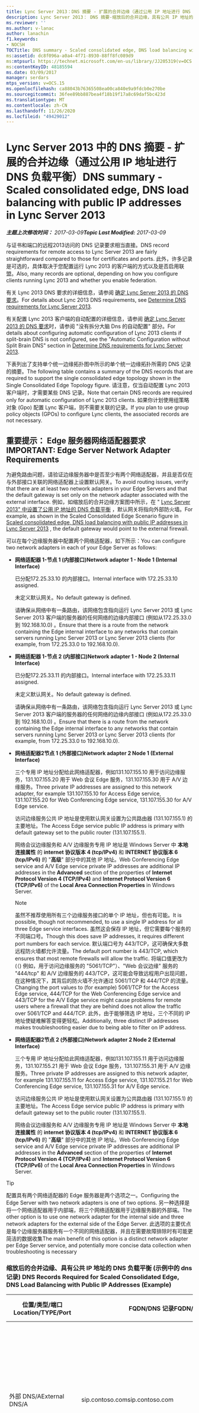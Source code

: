 ```yaml
---
title: Lync Server 2013：DNS 摘要 - 扩展的合并边缘（通过公用 IP 地址进行 DNS 负载平衡）
description: Lync Server 2013： DNS 摘要-缩放后的合并边缘，具有公共 IP 地址的 DNS 负载平衡。
ms.reviewer: ''
ms.author: v-lanac
author: lanachin
f1.keywords:
- NOCSH
TOCTitle: DNS summary - Scaled consolidated edge, DNS load balancing with public IP addresses
ms:assetid: dc8f096a-a0a4-4f71-8930-88ff8fc089d9
ms:mtpsurl: https://technet.microsoft.com/en-us/library/JJ205319(v=OCS.15)
ms:contentKeyID: 48185594
ms.date: 03/09/2017
manager: serdars
mtps_version: v=OCS.15
ms.openlocfilehash: ca88043b76365508ea00ca840e9a9fdcb0e270be
ms.sourcegitcommit: 36fee89bb887bea4f18b19f17a8c69daf5bc423d
ms.translationtype: MT
ms.contentlocale: zh-CN
ms.lasthandoff: 11/26/2020
ms.locfileid: "49429012"
---
```

# <a name="dns-summary---scaled-consolidated-edge-dns-load-balancing-with-public-ip-addresses-in-lync-server-2013"></a><span data-ttu-id="b082f-103">Lync Server 2013 中的 DNS 摘要 - 扩展的合并边缘（通过公用 IP 地址进行 DNS 负载平衡）</span><span class="sxs-lookup"><span data-stu-id="b082f-103">DNS summary - Scaled consolidated edge, DNS load balancing with public IP addresses in Lync Server 2013</span></span>

<div data-xmlns="http://www.w3.org/1999/xhtml">

<div class="topic" data-xmlns="http://www.w3.org/1999/xhtml" data-msxsl="urn:schemas-microsoft-com:xslt" data-cs="https://msdn.microsoft.com/">

<div data-asp="https://msdn2.microsoft.com/asp">



</div>

<div id="mainSection">

<div id="mainBody"><span data-ttu-id="b082f-104">

<span> </span></span><span class="sxs-lookup"><span data-stu-id="b082f-104">

<span> </span></span></span>

<span data-ttu-id="b082f-105">_**主题上次修改时间：** 2017-03-09_</span><span class="sxs-lookup"><span data-stu-id="b082f-105">_**Topic Last Modified:** 2017-03-09_</span></span>

<span data-ttu-id="b082f-106">与证书和端口的远程2013访问的 DNS 记录要求相当直接。</span><span class="sxs-lookup"><span data-stu-id="b082f-106">DNS record requirements for remote access to Lync Server 2013 are fairly straightforward compared to those for certificates and ports.</span></span> <span data-ttu-id="b082f-107">此外，许多记录是可选的，具体取决于您配置运行 Lync 2013 的客户端的方式以及是否启用联盟。</span><span class="sxs-lookup"><span data-stu-id="b082f-107">Also, many records are optional, depending on how you configure clients running Lync 2013 and whether you enable federation.</span></span>

<span data-ttu-id="b082f-108">有关 Lync 2013 DNS 要求的详细信息，请参阅 [确定 Lync Server 2013 的 DNS 要求](lync-server-2013-determine-dns-requirements.md)。</span><span class="sxs-lookup"><span data-stu-id="b082f-108">For details about Lync 2013 DNS requirements, see [Determine DNS requirements for Lync Server 2013](lync-server-2013-determine-dns-requirements.md).</span></span>

<span data-ttu-id="b082f-109">有关配置 Lync 2013 客户端的自动配置的详细信息，请参阅 [确定 Lync Server 2013 的 DNS 要求](lync-server-2013-determine-dns-requirements.md)时，请参阅 "没有拆分大脑 Dns 的自动配置" 部分。</span><span class="sxs-lookup"><span data-stu-id="b082f-109">For details about configuring automatic configuration of Lync 2013 clients if split-brain DNS is not configured, see the "Automatic Configuration without Split Brain DNS" section in [Determine DNS requirements for Lync Server 2013](lync-server-2013-determine-dns-requirements.md).</span></span>

<span data-ttu-id="b082f-110">下表列出了支持单个统一边缘拓扑图中所示的单个统一边缘拓扑所需的 DNS 记录的摘要。</span><span class="sxs-lookup"><span data-stu-id="b082f-110">The following table contains a summary of the DNS records that are required to support the single consolidated edge topology shown in the Single Consolidated Edge Topology figure.</span></span> <span data-ttu-id="b082f-111">请注意，仅当自动配置 Lync 2013 客户端时，才需要某些 DNS 记录。</span><span class="sxs-lookup"><span data-stu-id="b082f-111">Note that certain DNS records are required only for automatic configuration of Lync 2013 clients.</span></span> <span data-ttu-id="b082f-112">如果你计划使用组策略对象 (Gpo) 配置 Lync 客户端，则不需要关联的记录。</span><span class="sxs-lookup"><span data-stu-id="b082f-112">If you plan to use group policy objects (GPOs) to configure Lync clients, the associated records are not necessary.</span></span>

<div>

## <a name="important-edge-server-network-adapter-requirements"></a><span data-ttu-id="b082f-113">重要提示： Edge 服务器网络适配器要求</span><span class="sxs-lookup"><span data-stu-id="b082f-113">IMPORTANT: Edge Server Network Adapter Requirements</span></span>

<span data-ttu-id="b082f-114">为避免路由问题，请验证边缘服务器中是否至少有两个网络适配器，并且是否仅在与外部接口关联的网络适配器上设置默认网关。</span><span class="sxs-lookup"><span data-stu-id="b082f-114">To avoid routing issues, verify that there are at least two network adapters in your Edge Servers and that the default gateway is set only on the network adapter associated with the external interface.</span></span> <span data-ttu-id="b082f-115">例如，如缩放后的合并边缘方案图中所示，在 " [Lync Server 2013" 中设置了公用 IP 地址的 DNS 负载平衡](lync-server-2013-scaled-consolidated-edge-dns-load-balancing-with-public-ip-addresses.md) ，默认网关将指向外部防火墙。</span><span class="sxs-lookup"><span data-stu-id="b082f-115">For example, as shown in the Scaled Consolidated Edge Scenario figure in [Scaled consolidated edge, DNS load balancing with public IP addresses in Lync Server 2013](lync-server-2013-scaled-consolidated-edge-dns-load-balancing-with-public-ip-addresses.md) , the default gateway would point to the external firewall.</span></span>

<span data-ttu-id="b082f-116">可以在每个边缘服务器中配置两个网络适配器，如下所示：</span><span class="sxs-lookup"><span data-stu-id="b082f-116">You can configure two network adapters in each of your Edge Server as follows:</span></span>

  - <span data-ttu-id="b082f-117">**网络适配器 1-节点 1 (内部接口)**</span><span class="sxs-lookup"><span data-stu-id="b082f-117">**Network adapter 1 - Node 1 (Internal Interface)**</span></span>
    
    <span data-ttu-id="b082f-118">已分配172.25.33.10 的内部接口。</span><span class="sxs-lookup"><span data-stu-id="b082f-118">Internal interface with 172.25.33.10 assigned.</span></span>
    
    <span data-ttu-id="b082f-119">未定义默认网关。</span><span class="sxs-lookup"><span data-stu-id="b082f-119">No default gateway is defined.</span></span>
    
    <span data-ttu-id="b082f-120">请确保从网络中有一条路由，该网络包含指向运行 Lync Server 2013 或 Lync Server 2013 客户端的服务器的任何网络的边缘内部接口 (例如从172.25.33.0 到 192.168.10.0) 。</span><span class="sxs-lookup"><span data-stu-id="b082f-120">Ensure that there is a route from the network containing the Edge internal interface to any networks that contain servers running Lync Server 2013 or Lync Server 2013 clients (for example, from 172.25.33.0 to 192.168.10.0).</span></span>

  - <span data-ttu-id="b082f-121">**网络适配器 1-节点 2 (内部接口)**</span><span class="sxs-lookup"><span data-stu-id="b082f-121">**Network adapter 1 - Node 2 (Internal Interface)**</span></span>
    
    <span data-ttu-id="b082f-122">已分配172.25.33.11 的内部接口。</span><span class="sxs-lookup"><span data-stu-id="b082f-122">Internal interface with 172.25.33.11 assigned.</span></span>
    
    <span data-ttu-id="b082f-123">未定义默认网关。</span><span class="sxs-lookup"><span data-stu-id="b082f-123">No default gateway is defined.</span></span>
    
    <span data-ttu-id="b082f-124">请确保从网络中有一条路由，该网络包含指向运行 Lync Server 2013 或 Lync Server 2013 客户端的服务器的任何网络的边缘内部接口 (例如从172.25.33.0 到 192.168.10.0) 。</span><span class="sxs-lookup"><span data-stu-id="b082f-124">Ensure that there is a route from the network containing the Edge internal interface to any networks that contain servers running Lync Server 2013 or Lync Server 2013 clients (for example, from 172.25.33.0 to 192.168.10.0).</span></span>

  - <span data-ttu-id="b082f-125">**网络适配器2节点 1 (外部接口)**</span><span class="sxs-lookup"><span data-stu-id="b082f-125">**Network adapter 2 Node 1 (External Interface)**</span></span>
    
    <span data-ttu-id="b082f-126">三个专用 IP 地址分配给此网络适配器，例如131.107.155.10 用于访问边缘服务，131.107.155.20 用于 Web 会议 Edge 服务，131.107.155.30 用于 A/V 边缘服务。</span><span class="sxs-lookup"><span data-stu-id="b082f-126">Three private IP addresses are assigned to this network adapter, for example 131.107.155.10 for Access Edge service, 131.107.155.20 for Web Conferencing Edge service, 131.107.155.30 for A/V Edge service.</span></span>
    
    <span data-ttu-id="b082f-127">访问边缘服务公共 IP 地址是使用默认网关设置为公共路由器 (131.107.155.1) 的主要地址。</span><span class="sxs-lookup"><span data-stu-id="b082f-127">The Access Edge service public IP address is primary with default gateway set to the public router (131.107.155.1).</span></span>
    
    <span data-ttu-id="b082f-128">网络会议边缘服务和 A/V 边缘服务专用 IP 地址是 Windows Server 中 **本地连接属性** 的 **internet 协议版本 4 (tcp/IPv4)** 和 **INTERNET 协议版本 6 (tcp/IPv6)** 的 "**高级**" 部分中的其他 IP 地址。</span><span class="sxs-lookup"><span data-stu-id="b082f-128">Web Conferencing Edge service and A/V Edge service private IP addresses are additional IP addresses in the **Advanced** section of the properties of **Internet Protocol Version 4 (TCP/IPv4)** and **Internet Protocol Version 6 (TCP/IPv6)** of the **Local Area Connection Properties** in Windows Server.</span></span>
    
    <div>
    

    > [!NOTE]  
    > <span data-ttu-id="b082f-129">虽然不推荐使用所有三个边缘服务接口的单个 IP 地址，但也有可能。</span><span class="sxs-lookup"><span data-stu-id="b082f-129">It is possible, though not recommended, to use a single IP address for all three Edge service interfaces.</span></span> <span data-ttu-id="b082f-130">虽然这会保存 IP 地址，但它需要每个服务的不同端口号。</span><span class="sxs-lookup"><span data-stu-id="b082f-130">Though this does save IP addresses, it requires different port numbers for each service.</span></span> <span data-ttu-id="b082f-131">默认端口号为 443/TCP，这可确保大多数远程防火墙都允许流量。</span><span class="sxs-lookup"><span data-stu-id="b082f-131">The default port number is 443/TCP, which ensures that most remote firewalls will allow the traffic.</span></span> <span data-ttu-id="b082f-132">将端口值更改为 (（) 例如，用于访问边缘服务的 "5061/TCP"）、"Web 会议边缘" 服务的 "444/tcp" 和 A/V 边缘服务的 443/TCP，这可能会导致远程用户出现问题，在这种情况下，其背后的防火墙不允许通过 5061/TCP 和 444/TCP 的流量。</span><span class="sxs-lookup"><span data-stu-id="b082f-132">Changing the port values to (for example) 5061/TCP for the Access Edge service, 444/TCP for the Web Conferencing Edge service and 443/TCP for the A/V Edge service might cause problems for remote users where a firewall that they are behind does not allow the traffic over 5061/TCP and 444/TCP.</span></span> <span data-ttu-id="b082f-133">此外，由于能够筛选 IP 地址，三个不同的 IP 地址使疑难解答变得更轻松。</span><span class="sxs-lookup"><span data-stu-id="b082f-133">Additionally, three distinct IP addresses makes troubleshooting easier due to being able to filter on IP address.</span></span>

    
    </div>

  - <span data-ttu-id="b082f-134">**网络适配器2节点 2 (外部接口)**</span><span class="sxs-lookup"><span data-stu-id="b082f-134">**Network adapter 2 Node 2 (External Interface)**</span></span>
    
    <span data-ttu-id="b082f-135">三个专用 IP 地址分配给此网络适配器，例如131.107.155.11 用于访问边缘服务，131.107.155.21 用于 Web 会议 Edge 服务，131.107.155.31 用于 A/V 边缘服务。</span><span class="sxs-lookup"><span data-stu-id="b082f-135">Three private IP addresses are assigned to this network adapter, for example 131.107.155.11 for Access Edge service, 131.107.155.21 for Web Conferencing Edge service, 131.107.155.31 for A/V Edge service.</span></span>
    
    <span data-ttu-id="b082f-136">访问边缘服务公共 IP 地址是使用默认网关设置为公共路由器 (131.107.155.1) 的主要地址。</span><span class="sxs-lookup"><span data-stu-id="b082f-136">The Access Edge service public IP address is primary with default gateway set to the public router (131.107.155.1).</span></span>
    
    <span data-ttu-id="b082f-137">网络会议边缘服务和 A/V 边缘服务专用 IP 地址是 Windows Server 中 **本地连接属性** 的 **internet 协议版本 4 (tcp/IPv4)** 和 **INTERNET 协议版本 6 (tcp/IPv6)** 的 "**高级**" 部分中的其他 IP 地址。</span><span class="sxs-lookup"><span data-stu-id="b082f-137">Web Conferencing Edge service and A/V Edge service private IP addresses are additional IP addresses in the **Advanced** section of the properties of **Internet Protocol Version 4 (TCP/IPv4)** and **Internet Protocol Version 6 (TCP/IPv6)** of the **Local Area Connection Properties** in Windows Server.</span></span>

<div>


> [!TIP]  
> <span data-ttu-id="b082f-138">配置具有两个网络适配器的 Edge 服务器是两个选项之一。</span><span class="sxs-lookup"><span data-stu-id="b082f-138">Configuring the Edge Server with two network adapters is one of two options.</span></span> <span data-ttu-id="b082f-139">另一种选择是将一个网络适配器用于内部端，将三个网络适配器用于边缘服务器的外部端。</span><span class="sxs-lookup"><span data-stu-id="b082f-139">The other option is to use one network adapter for the internal side and three network adapters for the external side of the Edge Server.</span></span> <span data-ttu-id="b082f-140">此选项的主要优点是每个边缘服务器服务有一个不同的网络适配器，并且在需要故障排除时有可能更简洁的数据收集</span><span class="sxs-lookup"><span data-stu-id="b082f-140">The main benefit of this option is a distinct network adapter per Edge Server service, and potentially more concise data collection when troubleshooting is necessary</span></span>



</div>

### <a name="dns-records-required-for-scaled-consolidated-edge-dns-load-balancing-with-public-ip-addresses-example"></a><span data-ttu-id="b082f-141">缩放后的合并边缘、具有公共 IP 地址的 DNS 负载平衡 (示例中的 dns 记录) </span><span class="sxs-lookup"><span data-stu-id="b082f-141">DNS Records Required for Scaled Consolidated Edge, DNS Load Balancing with Public IP Addresses (Example)</span></span>

<table>
<colgroup>
<col style="width: 25%" />
<col style="width: 25%" />
<col style="width: 25%" />
<col style="width: 25%" />
</colgroup>
<thead>
<tr class="header">
<th><span data-ttu-id="b082f-142">位置/类型/端口</span><span class="sxs-lookup"><span data-stu-id="b082f-142">Location/TYPE/Port</span></span></th>
<th><span data-ttu-id="b082f-143">FQDN/DNS 记录</span><span class="sxs-lookup"><span data-stu-id="b082f-143">FQDN/DNS Record</span></span></th>
<th><span data-ttu-id="b082f-144">IP 地址/FQDN</span><span class="sxs-lookup"><span data-stu-id="b082f-144">IP Address/FQDN</span></span></th>
<th><span data-ttu-id="b082f-145">映射到/批注</span><span class="sxs-lookup"><span data-stu-id="b082f-145">Maps to/Comments</span></span></th>
</tr>
</thead>
<tbody>
<tr class="odd">
<td><p><span data-ttu-id="b082f-146">外部 DNS/A</span><span class="sxs-lookup"><span data-stu-id="b082f-146">External DNS/A</span></span></p></td>
<td><p><span data-ttu-id="b082f-147">sip.contoso.com</span><span class="sxs-lookup"><span data-stu-id="b082f-147">sip.contoso.com</span></span></p></td>
<td><p><span data-ttu-id="b082f-148">131.107.155.10 和 131.107.155.11</span><span class="sxs-lookup"><span data-stu-id="b082f-148">131.107.155.10 and 131.107.155.11</span></span></p></td>
<td><p><span data-ttu-id="b082f-149">Access Edge 服务外部接口 (Contoso) 对启用了 Lync 的用户所需的所有 SIP 域重复此操作</span><span class="sxs-lookup"><span data-stu-id="b082f-149">Access Edge service external interface (Contoso) Repeat as necessary for all SIP domains with Lync enabled users</span></span></p></td>
</tr>
<tr class="even">
<td><p><span data-ttu-id="b082f-150">外部 DNS/A</span><span class="sxs-lookup"><span data-stu-id="b082f-150">External DNS/A</span></span></p></td>
<td><p><span data-ttu-id="b082f-151">webcon.contoso.com</span><span class="sxs-lookup"><span data-stu-id="b082f-151">webcon.contoso.com</span></span></p></td>
<td><p><span data-ttu-id="b082f-152">131.107.155.20 和 131.107.155.21</span><span class="sxs-lookup"><span data-stu-id="b082f-152">131.107.155.20 and 131.107.155.21</span></span></p></td>
<td><p><span data-ttu-id="b082f-153">网络会议边缘服务外部接口</span><span class="sxs-lookup"><span data-stu-id="b082f-153">Web Conferencing Edge service external interface</span></span></p></td>
</tr>
<tr class="odd">
<td><p><span data-ttu-id="b082f-154">外部 DNS/A</span><span class="sxs-lookup"><span data-stu-id="b082f-154">External DNS/A</span></span></p></td>
<td><p><span data-ttu-id="b082f-155">av.contoso.com</span><span class="sxs-lookup"><span data-stu-id="b082f-155">av.contoso.com</span></span></p></td>
<td><p><span data-ttu-id="b082f-156">131.107.155.30 和 131.107.155.31</span><span class="sxs-lookup"><span data-stu-id="b082f-156">131.107.155.30 and 131.107.155.31</span></span></p></td>
<td><p><span data-ttu-id="b082f-157">A/V 边缘服务外部接口</span><span class="sxs-lookup"><span data-stu-id="b082f-157">A/V Edge service external interface</span></span></p></td>
</tr>
<tr class="even">
<td><p><span data-ttu-id="b082f-158">外部 DNS/SRV/443</span><span class="sxs-lookup"><span data-stu-id="b082f-158">External DNS/SRV/443</span></span></p></td>
<td><p><span data-ttu-id="b082f-159">_sip._tls.contoso.com</span><span class="sxs-lookup"><span data-stu-id="b082f-159">_sip._tls.contoso.com</span></span></p></td>
<td><p><span data-ttu-id="b082f-160">sip.contoso.com</span><span class="sxs-lookup"><span data-stu-id="b082f-160">sip.contoso.com</span></span></p></td>
<td><p><span data-ttu-id="b082f-161">Access Edge 服务外部接口。</span><span class="sxs-lookup"><span data-stu-id="b082f-161">Access Edge service external interface.</span></span> <span data-ttu-id="b082f-162">需要将 Lync 2013 和 Lync 2010 客户端的自动配置用于外部工作。</span><span class="sxs-lookup"><span data-stu-id="b082f-162">Required for automatic configuration of Lync 2013 and Lync 2010 clients to work externally.</span></span> <span data-ttu-id="b082f-163">根据需要对启用了 Lync 的用户的所有 SIP 域重复此操作。</span><span class="sxs-lookup"><span data-stu-id="b082f-163">Repeat as necessary for all SIP domains with Lync enabled users.</span></span></p></td>
</tr>
<tr class="odd">
<td><p><span data-ttu-id="b082f-164">外部 DNS/SRV/5061</span><span class="sxs-lookup"><span data-stu-id="b082f-164">External DNS/SRV/5061</span></span></p></td>
<td><p><span data-ttu-id="b082f-165">_sipfederationtls._tcp.contoso.com</span><span class="sxs-lookup"><span data-stu-id="b082f-165">_sipfederationtls._tcp.contoso.com</span></span></p></td>
<td><p><span data-ttu-id="b082f-166">sip.contoso.com</span><span class="sxs-lookup"><span data-stu-id="b082f-166">sip.contoso.com</span></span></p></td>
<td><p><span data-ttu-id="b082f-167">Access Edge 服务外部接口，自动 DNS 发现称为 "允许的 SIP 域" 的联盟伙伴所需的外部接口 (在以前版本的版本中称为增强联盟) 。</span><span class="sxs-lookup"><span data-stu-id="b082f-167">Access Edge service external interface Required for automatic DNS discovery of federated partners known as “Allowed SIP Domain” (called enhanced federation in previous releases).</span></span> <span data-ttu-id="b082f-168">根据需要对启用了 Lync 的用户的所有 SIP 域重复此操作</span><span class="sxs-lookup"><span data-stu-id="b082f-168">Repeat as necessary for all SIP domains with Lync enabled users</span></span></p></td>
</tr>
<tr class="even">
<td><p><span data-ttu-id="b082f-169">内部 DNS/A</span><span class="sxs-lookup"><span data-stu-id="b082f-169">Internal DNS/A</span></span></p></td>
<td><p><span data-ttu-id="b082f-170">lsedge.contoso.net</span><span class="sxs-lookup"><span data-stu-id="b082f-170">lsedge.contoso.net</span></span></p></td>
<td><p><span data-ttu-id="b082f-171">172.25.33.10 和 172.25.33.11</span><span class="sxs-lookup"><span data-stu-id="b082f-171">172.25.33.10 and 172.25.33.11</span></span></p></td>
<td><p><span data-ttu-id="b082f-172">统一边缘内部接口</span><span class="sxs-lookup"><span data-stu-id="b082f-172">Consolidated Edge internal interface</span></span></p></td>
</tr>
</tbody>
</table>


</div>

<div>

## <a name="records-required-for-federation"></a><span data-ttu-id="b082f-173">联盟所需的记录</span><span class="sxs-lookup"><span data-stu-id="b082f-173">Records Required for Federation</span></span>


<table>
<colgroup>
<col style="width: 25%" />
<col style="width: 25%" />
<col style="width: 25%" />
<col style="width: 25%" />
</colgroup>
<thead>
<tr class="header">
<th><span data-ttu-id="b082f-174">位置/类型/端口</span><span class="sxs-lookup"><span data-stu-id="b082f-174">Location/TYPE/Port</span></span></th>
<th><span data-ttu-id="b082f-175">FQDN</span><span class="sxs-lookup"><span data-stu-id="b082f-175">FQDN</span></span></th>
<th><span data-ttu-id="b082f-176">IP 地址/FQDN 主机记录</span><span class="sxs-lookup"><span data-stu-id="b082f-176">IP address/FQDN host record</span></span></th>
<th><span data-ttu-id="b082f-177">映射到/批注</span><span class="sxs-lookup"><span data-stu-id="b082f-177">Maps to/Comments</span></span></th>
</tr>
</thead>
<tbody>
<tr class="odd">
<td><p><span data-ttu-id="b082f-178">外部 DNS/SRV/5061</span><span class="sxs-lookup"><span data-stu-id="b082f-178">External DNS/SRV/5061</span></span></p></td>
<td><p><span data-ttu-id="b082f-179">_sipfederationtls._tcp.contoso.com</span><span class="sxs-lookup"><span data-stu-id="b082f-179">_sipfederationtls._tcp.contoso.com</span></span></p></td>
<td><p><span data-ttu-id="b082f-180">sip.contoso.com</span><span class="sxs-lookup"><span data-stu-id="b082f-180">sip.contoso.com</span></span></p></td>
<td><p><span data-ttu-id="b082f-181">SIP Access Edge 服务外部接口需要将联盟自动 DNS 发现到其他潜在的联合合作伙伴，并且称为 "允许的 SIP 域" (在以前版本的版本中称为 "增强联盟") 。</span><span class="sxs-lookup"><span data-stu-id="b082f-181">SIP Access Edge service external interface Required for automatic DNS discovery of your federation to other potential federation partners, and is known as “Allowed SIP Domains” (called enhanced federation in previous releases).</span></span></p>
<div>

> [!IMPORTANT]  
> <span data-ttu-id="b082f-182">对于启用了 Lync 的用户和使用推送通知服务或 Apple 推送通知服务的 Microsoft Lync 移动客户端，请根据需要重复执行所有 SIP 域。</span><span class="sxs-lookup"><span data-stu-id="b082f-182">Repeat as necessary for all SIP domains with Lync enabled users and Microsoft Lync Mobile clients that use either the Push Notification Service or the Apple Push Notification service</span></span>


</div></td>
</tr>
</tbody>
</table>


</div>

<div>

## <a name="dns-summary-for-extensible-messaging-and-presence-protocol"></a><span data-ttu-id="b082f-183">可扩展消息和状态协议的 DNS 摘要</span><span class="sxs-lookup"><span data-stu-id="b082f-183">DNS Summary for Extensible Messaging and Presence Protocol</span></span>


<table>
<colgroup>
<col style="width: 25%" />
<col style="width: 25%" />
<col style="width: 25%" />
<col style="width: 25%" />
</colgroup>
<thead>
<tr class="header">
<th><span data-ttu-id="b082f-184">位置/类型/端口</span><span class="sxs-lookup"><span data-stu-id="b082f-184">Location/TYPE/Port</span></span></th>
<th><span data-ttu-id="b082f-185">FQDN</span><span class="sxs-lookup"><span data-stu-id="b082f-185">FQDN</span></span></th>
<th><span data-ttu-id="b082f-186">IP 地址/FQDN 主机记录</span><span class="sxs-lookup"><span data-stu-id="b082f-186">IP address/FQDN host record</span></span></th>
<th><span data-ttu-id="b082f-187">映射到/批注</span><span class="sxs-lookup"><span data-stu-id="b082f-187">Maps to/Comments</span></span></th>
</tr>
</thead>
<tbody>
<tr class="odd">
<td><p><span data-ttu-id="b082f-188">外部 DNS/SRV/5269</span><span class="sxs-lookup"><span data-stu-id="b082f-188">External DNS/SRV/5269</span></span></p></td>
<td><p><span data-ttu-id="b082f-189">_xmpp-server._tcp.contoso.com</span><span class="sxs-lookup"><span data-stu-id="b082f-189">_xmpp-server._tcp.contoso.com</span></span></p></td>
<td><p><span data-ttu-id="b082f-190">xmpp.contoso.com</span><span class="sxs-lookup"><span data-stu-id="b082f-190">xmpp.contoso.com</span></span></p></td>
<td><p><span data-ttu-id="b082f-191">"访问边缘服务" 或 "边缘池" 上的 XMPP 代理外部接口。对于启用了 Lync 的用户，通过全局策略、用户所在的网站策略或应用到启用了 Lync 的用户的用户策略，可以为所有内部 SIP 域重复此操作。</span><span class="sxs-lookup"><span data-stu-id="b082f-191">XMPP proxy external interface on the Access Edge service or Edge pool.Repeat as necessary for all internal SIP domains with Lync enabled users where contact with XMPP contacts is allowed through the configuration of the External Access Policy through a global policy, site policy where the user is located, or user policy applied to the Lync-enabled user.</span></span> <span data-ttu-id="b082f-192">还必须在 XMPP 联盟合作伙伴策略中配置允许的 XMPP 域。</span><span class="sxs-lookup"><span data-stu-id="b082f-192">An allowed XMPP domain must also be configured in the XMPP Federated Partners policy.</span></span> <span data-ttu-id="b082f-193">有关其他详细信息，请参阅 <strong>另请参阅</strong> 中的主题</span><span class="sxs-lookup"><span data-stu-id="b082f-193">See topics in <strong>See Also</strong> for additional details</span></span></p></td>
</tr>
<tr class="even">
<td><p><span data-ttu-id="b082f-194">外部 DNS/A</span><span class="sxs-lookup"><span data-stu-id="b082f-194">External DNS/A</span></span></p></td>
<td><p><span data-ttu-id="b082f-195">xmpp.contoso.com (例如) </span><span class="sxs-lookup"><span data-stu-id="b082f-195">xmpp.contoso.com (for example)</span></span></p></td>
<td><p><span data-ttu-id="b082f-196">边缘服务器上的访问边缘服务的 IP 地址或托管 XMPP 代理的边缘池的 IP 地址</span><span class="sxs-lookup"><span data-stu-id="b082f-196">IP address of Access Edge service on your Edge Server or Edge pool hosting XMPP proxy</span></span></p></td>
<td><p><span data-ttu-id="b082f-197">指向托管 XMPP 代理服务的访问边缘服务或边缘池。</span><span class="sxs-lookup"><span data-stu-id="b082f-197">Points to the Access Edge service or Edge pool that hosts the XMPP proxy service.</span></span> <span data-ttu-id="b082f-198">通常，你创建的 SRV 记录将指向此主机 (A 或 AAAA) 记录</span><span class="sxs-lookup"><span data-stu-id="b082f-198">Typically, the SRV record that you create will point to this host (A or AAAA) record</span></span></p></td>
</tr>
</tbody>
</table><span data-ttu-id="b082f-199">


</div>

</div>

<span> </span>

</div>

</div>

</span><span class="sxs-lookup"><span data-stu-id="b082f-199">


</div>

</div>

<span> </span>

</div>

</div>

</span></span></div>

